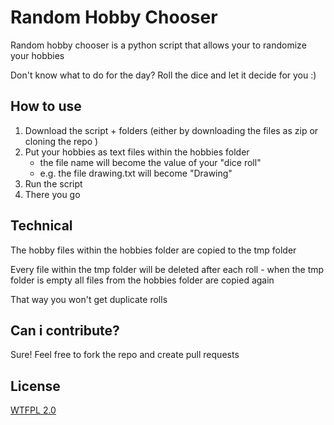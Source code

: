 # Random Hobby Chooser
Random hobby chooser is a python script that allows your to randomize your hobbies

Don't know what to do for the day? Roll the dice and let it decide for you :)

## How to use
1. Download the script + folders (either by downloading the files as zip or cloning the repo )
2. Put your hobbies as text files within the hobbies folder
    - the file name will become the value of your "dice roll"
    - e.g. the file drawing.txt will become "Drawing"
3. Run the script 
4. There you go

## Technical
The hobby files within the hobbies folder are copied to the tmp folder

Every file within the tmp folder will be deleted after each roll - when the tmp folder is empty all files from the hobbies folder are copied again

That way you won't get duplicate rolls

## Can i contribute?
Sure! Feel free to fork the repo and create pull requests 

## License
[WTFPL 2.0](wtfpl.md)
